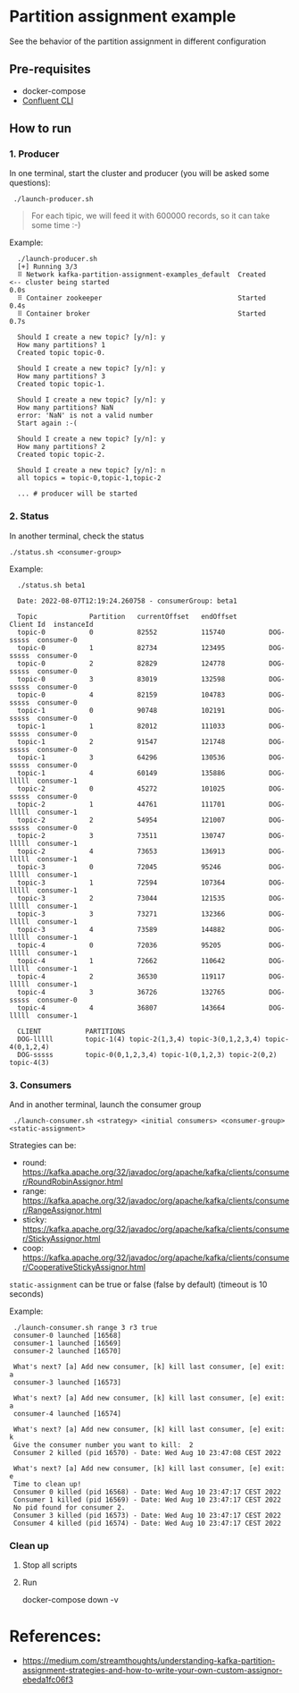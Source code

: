 # Partition assignment example

See the behavior of the partition assignment in different configuration

## Pre-requisites
* docker-compose
* [Confluent CLI](https://docs.confluent.io/platform/current/installation/installing_cp/zip-tar.html)

## How to run

### 1. Producer

In one terminal, start the cluster and producer (you will be asked some questions):

     ./launch-producer.sh

> For each tipic, we will feed it with 600000 records, so it can take some time :-) 

Example:

      ./launch-producer.sh
      [+] Running 3/3
      ⠿ Network kafka-partition-assignment-examples_default  Created                <-- cluster being started                                                                                                                      0.0s
      ⠿ Container zookeeper                                  Started                                                                                                                                      0.4s
      ⠿ Container broker                                     Started                                                                                                                                      0.7s
      
      Should I create a new topic? [y/n]: y
      How many partitions? 1
      Created topic topic-0.
      
      Should I create a new topic? [y/n]: y
      How many partitions? 3
      Created topic topic-1.
      
      Should I create a new topic? [y/n]: y
      How many partitions? NaN
      error: 'NaN' is not a valid number
      Start again :-(
      
      Should I create a new topic? [y/n]: y
      How many partitions? 2
      Created topic topic-2.
      
      Should I create a new topic? [y/n]: n
      all topics = topic-0,topic-1,topic-2
      
      ... # producer will be started

### 2. Status
In another terminal, check the status

    ./status.sh <consumer-group>

Example:

      ./status.sh beta1

      Date: 2022-08-07T12:19:24.260758 - consumerGroup: beta1

      Topic             Partition   currentOffset   endOffset        Client Id	instanceId
      topic-0           0           82552           115740           DOG-sssss	consumer-0
      topic-0           1           82734           123495           DOG-sssss	consumer-0
      topic-0           2           82829           124778           DOG-sssss	consumer-0
      topic-0           3           83019           132598           DOG-sssss	consumer-0
      topic-0           4           82159           104783           DOG-sssss	consumer-0
      topic-1           0           90748           102191           DOG-sssss	consumer-0
      topic-1           1           82012           111033           DOG-sssss	consumer-0
      topic-1           2           91547           121748           DOG-sssss	consumer-0
      topic-1           3           64296           130536           DOG-sssss	consumer-0
      topic-1           4           60149           135886           DOG-lllll	consumer-1
      topic-2           0           45272           101025           DOG-sssss	consumer-0
      topic-2           1           44761           111701           DOG-lllll	consumer-1
      topic-2           2           54954           121007           DOG-sssss	consumer-0
      topic-2           3           73511           130747           DOG-lllll	consumer-1
      topic-2           4           73653           136913           DOG-lllll	consumer-1
      topic-3           0           72045           95246            DOG-lllll	consumer-1
      topic-3           1           72594           107364           DOG-lllll	consumer-1
      topic-3           2           73044           121535           DOG-lllll	consumer-1
      topic-3           3           73271           132366           DOG-lllll	consumer-1
      topic-3           4           73589           144882           DOG-lllll	consumer-1
      topic-4           0           72036           95205            DOG-lllll	consumer-1
      topic-4           1           72662           110642           DOG-lllll	consumer-1
      topic-4           2           36530           119117           DOG-lllll	consumer-1
      topic-4           3           36726           132765           DOG-sssss	consumer-0
      topic-4           4           36807           143664           DOG-lllll	consumer-1
      
      CLIENT           PARTITIONS
      DOG-lllll        topic-1(4) topic-2(1,3,4) topic-3(0,1,2,3,4) topic-4(0,1,2,4)
      DOG-sssss        topic-0(0,1,2,3,4) topic-1(0,1,2,3) topic-2(0,2) topic-4(3)

### 3. Consumers

And in another terminal, launch the consumer group

     ./launch-consumer.sh <strategy> <initial consumers> <consumer-group> <static-assignment>

Strategies can be:
* round: https://kafka.apache.org/32/javadoc/org/apache/kafka/clients/consumer/RoundRobinAssignor.html
* range: https://kafka.apache.org/32/javadoc/org/apache/kafka/clients/consumer/RangeAssignor.html
* sticky: https://kafka.apache.org/32/javadoc/org/apache/kafka/clients/consumer/StickyAssignor.html
* coop: https://kafka.apache.org/32/javadoc/org/apache/kafka/clients/consumer/CooperativeStickyAssignor.html

`static-assignment` can be true or false (false by default) (timeout is 10 seconds)

Example:

     ./launch-consumer.sh range 3 r3 true
     consumer-0 launched [16568]
     consumer-1 launched [16569]
     consumer-2 launched [16570]

     What's next? [a] Add new consumer, [k] kill last consumer, [e] exit: a
     consumer-3 launched [16573]

     What's next? [a] Add new consumer, [k] kill last consumer, [e] exit: a
     consumer-4 launched [16574]

     What's next? [a] Add new consumer, [k] kill last consumer, [e] exit: k
     Give the consumer number you want to kill:  2
     Consumer 2 killed (pid 16570) - Date: Wed Aug 10 23:47:08 CEST 2022

     What's next? [a] Add new consumer, [k] kill last consumer, [e] exit: e
     Time to clean up!
     Consumer 0 killed (pid 16568) - Date: Wed Aug 10 23:47:17 CEST 2022
     Consumer 1 killed (pid 16569) - Date: Wed Aug 10 23:47:17 CEST 2022
     No pid found for consumer 2.
     Consumer 3 killed (pid 16573) - Date: Wed Aug 10 23:47:17 CEST 2022
     Consumer 4 killed (pid 16574) - Date: Wed Aug 10 23:47:17 CEST 2022

### Clean up

1. Stop all scripts
2. Run

    docker-compose down -v

# References:
- https://medium.com/streamthoughts/understanding-kafka-partition-assignment-strategies-and-how-to-write-your-own-custom-assignor-ebeda1fc06f3

